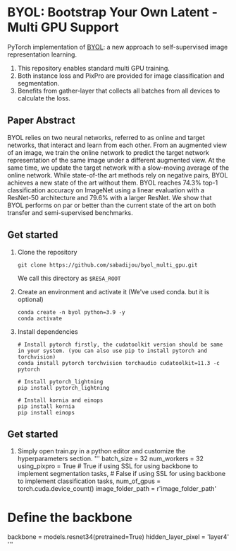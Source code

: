 # BYOL: Bootstrap Your Own Latent - Multi GPU Support

PyTorch implementation of [BYOL](https://arxiv.org/abs/2006.07733): a new approach to self-supervised image representation learning.
1. This repository enables standard multi GPU training.
2. Both instance loss and PixPro are provided for image classification and segmentation.
3. Benefits from gather-layer that collects all batches from all devices to calculate the loss.

## Paper Abstract
BYOL relies on two neural networks, referred to as online and target networks, that interact and learn from each other. From an augmented view of an image, we train the online network to predict the target network representation of the same image under a different augmented view. At the same time, we update the target network with a slow-moving average of the online network. While state-of-the art methods rely on negative pairs, BYOL achieves a new state of the art without them. BYOL reaches 74.3% top-1 classification accuracy on ImageNet using a linear evaluation with a ResNet-50 architecture and 79.6% with a larger ResNet. We show that BYOL performs on par or better than the current state of the art on both transfer and semi-supervised benchmarks.

## Get started
1. Clone the repository
    ```
    git clone https://github.com/sabadijou/byol_multi_gpu.git
    ```
    We call this directory as `$RESA_ROOT`

2. Create an environment and activate it (We've used conda. but it is optional)

    ```Shell
    conda create -n byol python=3.9 -y
    conda activate 
    ```

3. Install dependencies

    ```Shell
    # Install pytorch firstly, the cudatoolkit version should be same in your system. (you can also use pip to install pytorch and torchvision)
    conda install pytorch torchvision torchaudio cudatoolkit=11.3 -c pytorch
    
    # Install pytorch_lightning
    pip install pytorch_lightning
  
    # Install kornia and einops
    pip install kornia
    pip install einops
    ```
  ## Get started
  1. Simply open train.py in a python editor and customize the hyperparameters section.
  '''
  batch_size = 32
num_workers = 32
using_pixpro = True # True if using SSL for using backbone to implement segmentation tasks,
                    # False if using SSL for using backbone to implement classification tasks,
num_of_gpus = torch.cuda.device_count()
image_folder_path = r'image_folder_path'
# Define the backbone
backbone = models.resnet34(pretrained=True)
hidden_layer_pixel = 'layer4'
  '''
